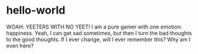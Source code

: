 # hello-world
WOAH. YEETERS WITH NO YEET!
I am a pure gamer with one emotion: happiness. Yeah, I can get sad sometimes, but then I turn the bad thoughts to the good thoughts. 
If I ever change, will I ever remember this?
Why am I even here?
